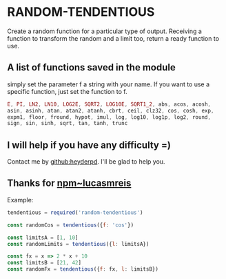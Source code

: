 # RANDOM-TENDENTIOUS
Create a random function for a particular type of output. Receiving a function to transform the random and a limit too, return a ready function to use.

## A list of functions saved in the module
simply set the parameter f a string with your name. If you want to use a specific function, just set the function to f.
```javascript
E, PI, LN2, LN10, LOG2E, SQRT2, LOG10E, SQRT1_2, abs, acos, acosh,
asin, asinh, atan, atan2, atanh, cbrt, ceil, clz32, cos, cosh, exp,
expm1, floor, fround, hypot, imul, log, log10, log1p, log2, round,
sign, sin, sinh, sqrt, tan, tanh, trunc
```

## I will help if you have any difficulty =)
Contact me by [github:heyderpd](https://github.com/heyderpd). I'll be glad to help you.

## Thanks for [npm~lucasmreis](https://www.npmjs.com/~lucasmreis)

Example:
```javascript
tendentious = required('random-tendentious')

const randomCos = tendentious({f: 'cos'})

const limitsA = [1, 10]
const randomLimits = tendentious({l: limitsA})

const fx = x => 2 * x + 10
const limitsB = [21, 42]
const randomFx = tendentious({f: fx, l: limitsB})
```
